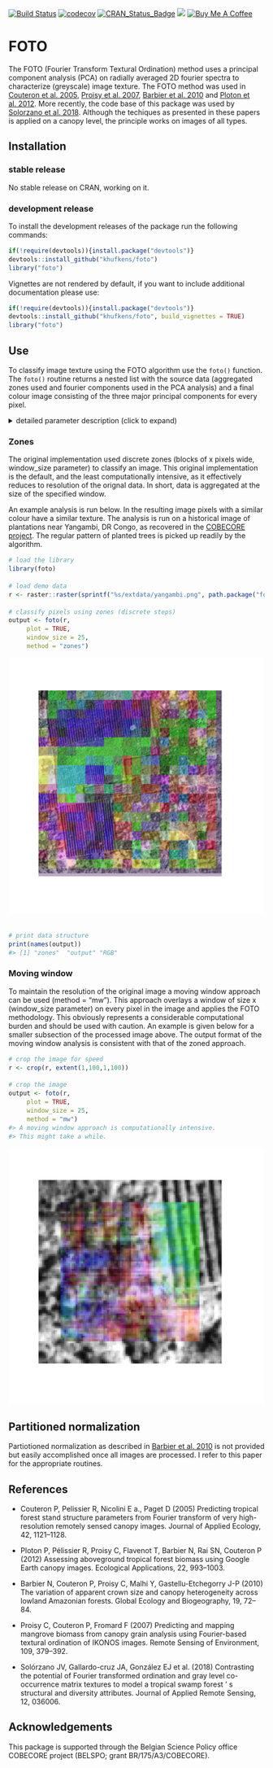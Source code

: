 
<!-- README.md is generated from README.Rmd. Please edit that file -->

[![Build
Status](https://travis-ci.org/khufkens/foto.svg)](https://travis-ci.org/khufkens/foto)
[![codecov](https://codecov.io/gh/khufkens/foto/branch/master/graph/badge.svg)](https://codecov.io/gh/khufkens/foto)
[![CRAN\_Status\_Badge](https://www.r-pkg.org/badges/version/snoteltr)](https://cran.r-project.org/package=foto)
[![](https://cranlogs.r-pkg.org/badges/snotelr)](https://cran.r-project.org/package=foto)
<a href="https://www.buymeacoffee.com/H2wlgqCLO" target="_blank"><img src="https://www.buymeacoffee.com/assets/img/custom_images/orange_img.png" alt="Buy Me A Coffee" height="21px" ></a>

# FOTO

The FOTO (Fourier Transform Textural Ordination) method uses a principal
component analysis (PCA) on radially averaged 2D fourier spectra to
characterize (greyscale) image texture. The FOTO method was used in
[Couteron et
al. 2005](http://onlinelibrary.wiley.com/doi/10.1111/j.1365-2664.2005.01097.x/abstract;jsessionid=359DD0662C272A59AF94FAEF3F213156.f02t04),
[Proisy et
al. 2007](http://linkinghub.elsevier.com/retrieve/pii/S0034425707000430),
[Barbier et
al. 2010](http://doi.wiley.com/10.1111/j.1466-8238.2009.00493.x) and
[Ploton et
al. 2012](http://www.esajournals.org/doi/abs/10.1890/11-1606.1). More
recently, the code base of this package was used by [Solorzano et
al. 2018](http://spie.org/Publications/Journal/10.1117/1.JRS.12.036006?SSO=1).
Although the techiques as presented in these papers is applied on a
canopy level, the principle works on images of all types.

## Installation

### stable release

No stable release on CRAN, working on it.

### development release

To install the development releases of the package run the following
commands:

``` r
if(!require(devtools)){install.package("devtools")}
devtools::install_github("khufkens/foto")
library("foto")
```

Vignettes are not rendered by default, if you want to include additional
documentation please use:

``` r
if(!require(devtools)){install.package("devtools")}
devtools::install_github("khufkens/foto", build_vignettes = TRUE)
library("foto")
```

## Use

To classify image texture using the FOTO algorithm use the `foto()`
function. The `foto()` routine returns a nested list with the source
data (aggregated zones used and fourier components used in the PCA
analysis) and a final colour image consisting of the three major
principal components for every pixel.

<details>

<summary>detailed parameter description (click to expand)</summary>

<p>

| Parameter    | Description                                  |
| ------------ | -------------------------------------------- |
| x            | a raster layer (stack or brick)              |
| window\_size | a window size in pixels                      |
| plot         | plot output (TRUE / FALSE)                   |
| normalize    | normalize the radial spectrum (TRUE / FALSE) |
| method       | “zones” or “mw” (i.e. moving window)         |

</p>

</details>

### Zones

The original implementation used discrete zones (blocks of x pixels
wide, window\_size parameter) to classify an image. This original
implementation is the default, and the least computationally intensive,
as it effectively reduces to resolution of the orignal data. In short,
data is aggregated at the size of the specified window.

An example analysis is run below. In the resulting image pixels with a
similar colour have a similar texture. The analysis is run on a
historical image of plantations near Yangambi, DR Congo, as recovered in
the [COBECORE project](http://cobecore.org/). The regular pattern of
planted trees is picked up readily by the algorithm.

``` r
# load the library
library(foto)

# load demo data
r <- raster::raster(sprintf("%s/extdata/yangambi.png", path.package("foto")))

# classify pixels using zones (discrete steps)
output <- foto(r,
     plot = TRUE,
     window_size = 25,
     method = "zones")
```

![](docs/figure_1-1.png)<!-- -->

``` r

# print data structure
print(names(output))
#> [1] "zones"  "output" "RGB"
```

### Moving window

To maintain the resolution of the original image a moving window
approach can be used (method = “mw”). This approach overlays a window of
size x (window\_size parameter) on every pixel in the image and applies
the FOTO methodology. This obviously represents a considerable
computational burden and should be used with caution. An example is
given below for a smaller subsection of the processed image above. The
output format of the moving window analysis is consistent with that of
the zoned approach.

``` r
# crop the image for speed
r <- crop(r, extent(1,100,1,100))

# crop the image
output <- foto(r,
     plot = TRUE,
     window_size = 25,
     method = "mw")
#> A moving window approach is computationally intensive.
#> This might take a while.
```

![](docs/figure_2-1.png)<!-- -->

## Partitioned normalization

Partiotioned normalization as described in [Barbier et
al. 2010](http://doi.wiley.com/10.1111/j.1466-8238.2009.00493.x) is not
provided but easily accomplished once all images are processed. I refer
to this paper for the appropriate routines.

## References

  - Couteron P, Pelissier R, Nicolini E a., Paget D (2005) Predicting
    tropical forest stand structure parameters from Fourier transform of
    very high-resolution remotely sensed canopy images. Journal of
    Applied Ecology, 42, 1121–1128.

  - Ploton P, Pélissier R, Proisy C, Flavenot T, Barbier N, Rai SN,
    Couteron P (2012) Assessing aboveground tropical forest biomass
    using Google Earth canopy images. Ecological Applications, 22,
    993–1003.

  - Barbier N, Couteron P, Proisy C, Malhi Y, Gastellu-Etchegorry J-P
    (2010) The variation of apparent crown size and canopy heterogeneity
    across lowland Amazonian forests. Global Ecology and Biogeography,
    19, 72–84.

  - Proisy C, Couteron P, Fromard F (2007) Predicting and mapping
    mangrove biomass from canopy grain analysis using Fourier-based
    textural ordination of IKONOS images. Remote Sensing of Environment,
    109, 379–392.

  - Solórzano JV, Gallardo-cruz JA, González EJ et al. (2018)
    Contrasting the potential of Fourier transformed ordination and gray
    level co-occurrence matrix textures to model a tropical swamp forest
    ’ s structural and diversity attributes. Journal of Applied Remote
    Sensing, 12, 036006.

## Acknowledgements

This package is supported through the Belgian Science Policy office
COBECORE project (BELSPO; grant BR/175/A3/COBECORE).
